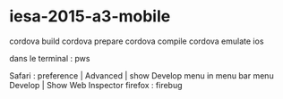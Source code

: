 # iesa-2015-a3-mobile

cordova build
cordova prepare
cordova compile
cordova emulate ios

dans le terminal : pws 

Safari : preference | Advanced | show Develop menu in menu bar
          menu Develop | Show Web Inspector
firefox : firebug


